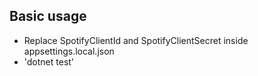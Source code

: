 ## Basic usage

- Replace SpotifyClientId and SpotifyClientSecret inside appsettings.local.json
- 'dotnet test'


